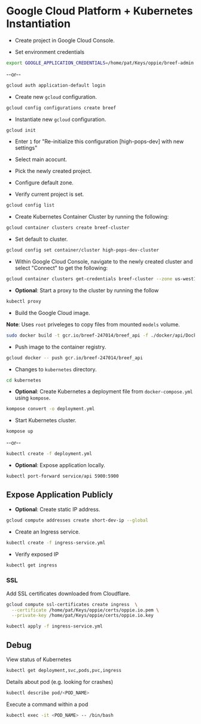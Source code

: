 # Google Cloud Platform + Kubernetes Instantiation

- Create project in Google Cloud Console.

- Set environment credentials

```bash
export GOOGLE_APPLICATION_CREDENTIALS=/home/pat/Keys/oppie/breef-admin.json
```

--or--

```bash
gcloud auth application-default login
```

- Create new `gcloud` configuration.

```bash
gcloud config configurations create breef
```

- Instantiate new `gcloud` configuration.

```bash
gcloud init
```

- Enter `1` for "Re-initialize this configuration [high-pops-dev] with new settings"

- Select main acocunt.

- Pick the newly created project.

- Configure default zone.

- Verify current project is set.

```bash
gcloud config list
```

- Create Kubernetes Container Cluster by running the following:

```bash
gcloud container clusters create breef-cluster
```

- Set default to cluster.

```bash
gcloud config set container/cluster high-pops-dev-cluster
```

- Within Google Cloud Console, navigate to the newly created cluster and select "Connect" to get the following:

```bash
gcloud container clusters get-credentials breef-cluster --zone us-west1-b --project breef-247014
```

- __Optional__: Start a proxy to the cluster by running the follow

```bash
kubectl proxy
```

- Build the Google Cloud image.

__Note__: Uses `root` priveleges to copy files from mounted `models` volume.

```bash
sudo docker build -t gcr.io/breef-247014/breef_api -f ./docker/api/Dockerfile .
```

- Push image to the container registry.

```bash
gcloud docker -- push gcr.io/breef-247014/breef_api
```

- Changes to `kubernetes` directory.

```bash
cd kubernetes
```

- __Optional__: Create Kubernetes a deployment file from `docker-compose.yml` using `kompose`.

```bash
kompose convert -o deployment.yml
```

- Start Kubernetes cluster.

```bash
kompose up
```

--or--

```bash
kubectl create -f deployment.yml
```

- __Optional__: Expose application locally.

```bash
kubectl port-forward service/api 5900:5900
```

## Expose Application Publicly

- __Optional__: Create static IP address.

```bash
gcloud compute addresses create short-dev-ip --global
```

- Create an Ingress service.

```bash
kubectl create -f ingress-service.yml
```

- Verify exposed IP

```bash
kubectl get ingress
```

### SSL

Add SSL certificates downloaded from Cloudflare.

```bash
gcloud compute ssl-certificates create ingress  \
  --certificate /home/pat/Keys/oppie/certs/oppie.io.pem \
  --private-key /home/pat/Keys/oppie/certs/oppie.io.key

kubectl apply -f ingress-service.yml
```

## Debug

View status of Kubernetes

```bash
kubectl get deployment,svc,pods,pvc,ingress
```

Details about pod (e.g. looking for crashes)

```bash
kubectl describe pod/<POD_NAME>
```

Execute a command within a pod

```bash
kubectl exec -it <POD_NAME> -- /bin/bash
```

